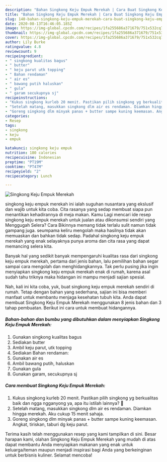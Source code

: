 ```yaml
---
description: "Bahan Singkong Keju Empuk Merekah | Cara Buat Singkong Keju Empuk Merekah Yang Enak Dan Lezat"
title: "Bahan Singkong Keju Empuk Merekah | Cara Buat Singkong Keju Empuk Merekah Yang Enak Dan Lezat"
slug: 140-bahan-singkong-keju-empuk-merekah-cara-buat-singkong-keju-empuk-merekah-yang-enak-dan-lezat
date: 2020-08-13T16:46:05.185Z
image: https://img-global.cpcdn.com/recipes/1fa255686a371679/751x532cq70/singkong-keju-empuk-merekah-foto-resep-utama.jpg
thumbnail: https://img-global.cpcdn.com/recipes/1fa255686a371679/751x532cq70/singkong-keju-empuk-merekah-foto-resep-utama.jpg
cover: https://img-global.cpcdn.com/recipes/1fa255686a371679/751x532cq70/singkong-keju-empuk-merekah-foto-resep-utama.jpg
author: Lily Burke
ratingvalue: 4.8
reviewcount: 9
recipeingredient:
- " singkong kualitas bagus"
- " butter"
- " keju parut utk topping"
- " Bahan rendaman"
- " air es"
- " bawang putih haluskan"
- " gula"
- " garam secukupnya sj"
recipeinstructions:
- "Kukus singkong kurleb 20 menit. Pastikan pilih singkong yg berkualitas baik dan ngga ngganyong ya, apa itu istilah lainnya? 🤔"
- "Setelah matang, masukkan singkong dlm air es rendaman. Diamkan hingga merekah. Aku cukup 15 menit sahaja."
- "Goreng singkong dlm minyak panas + butter sampe kuning keemasan. Angkat, tiriskan, taburi dg keju parut."
categories:
- Resep
tags:
- singkong
- keju
- empuk

katakunci: singkong keju empuk 
nutrition: 180 calories
recipecuisine: Indonesian
preptime: "PT19M"
cooktime: "PT47M"
recipeyield: "2"
recipecategory: Lunch

---
```



![Singkong Keju Empuk Merekah](https://img-global.cpcdn.com/recipes/1fa255686a371679/751x532cq70/singkong-keju-empuk-merekah-foto-resep-utama.jpg)


singkong keju empuk merekah ini ialah suguhan nusantara yang ekslusif dan wajib untuk kita coba. Cita rasanya yang sedap membuat siapa pun menantikan kehadirannya di meja makan.
Kamu Lagi mencari ide resep singkong keju empuk merekah untuk jualan atau dikonsumsi sendiri yang Menggugah Selera? Cara Bikinnya memang tidak terlalu sulit namun tidak gampang juga. seumpama keliru mengolah maka hasilnya tidak akan memuaskan dan bahkan tidak sedap. Padahal singkong keju empuk merekah yang enak selayaknya punya aroma dan cita rasa yang dapat memancing selera kita.



Banyak hal yang sedikit banyak mempengaruhi kualitas rasa dari singkong keju empuk merekah, pertama dari jenis bahan, lalu pemilihan bahan segar sampai cara mengolah dan menghidangkannya. Tak perlu pusing jika ingin menyiapkan singkong keju empuk merekah enak di rumah, karena asal sudah tahu triknya maka hidangan ini mampu menjadi sajian spesial.


Nah, kali ini kita coba, yuk, buat singkong keju empuk merekah sendiri di rumah. Tetap dengan bahan yang sederhana, sajian ini bisa memberi manfaat untuk membantu menjaga kesehatan tubuh kita. Anda dapat membuat Singkong Keju Empuk Merekah menggunakan 8 jenis bahan dan 3 tahap pembuatan. Berikut ini cara untuk membuat hidangannya.

<!--inarticleads1-->

##### Bahan-bahan dan bumbu yang dibutuhkan dalam menyiapkan Singkong Keju Empuk Merekah:

1. Gunakan  singkong kualitas bagus
1. Sediakan  butter
1. Ambil  keju parut, utk topping
1. Sediakan  Bahan rendaman:
1. Gunakan  air es
1. Ambil  bawang putih, haluskan
1. Gunakan  gula
1. Gunakan  garam, secukupnya sj




<!--inarticleads2-->

##### Cara membuat Singkong Keju Empuk Merekah:

1. Kukus singkong kurleb 20 menit. Pastikan pilih singkong yg berkualitas baik dan ngga ngganyong ya, apa itu istilah lainnya? 🤔
1. Setelah matang, masukkan singkong dlm air es rendaman. Diamkan hingga merekah. Aku cukup 15 menit sahaja.
1. Goreng singkong dlm minyak panas + butter sampe kuning keemasan. Angkat, tiriskan, taburi dg keju parut.




Terima kasih telah menggunakan resep yang kami tampilkan di sini. Besar harapan kami, olahan Singkong Keju Empuk Merekah yang mudah di atas dapat membantu Anda menyiapkan makanan yang enak untuk keluarga/teman maupun menjadi inspirasi bagi Anda yang berkeinginan untuk berbisnis kuliner. Selamat mencoba!
